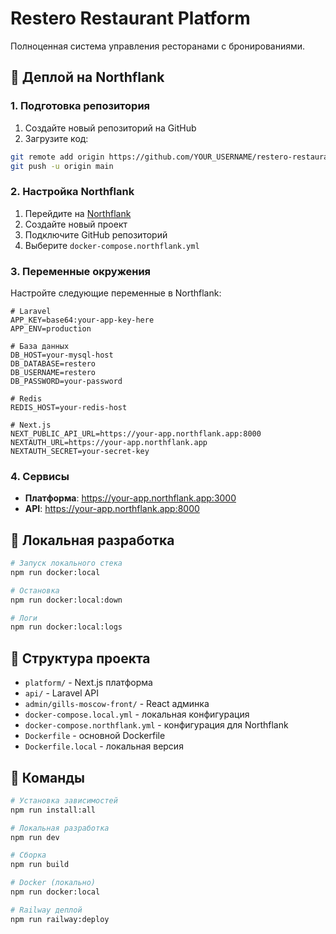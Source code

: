 # Restero Restaurant Platform

Полноценная система управления ресторанами с бронированиями.

## 🚀 Деплой на Northflank

### 1. Подготовка репозитория

1. Создайте новый репозиторий на GitHub
2. Загрузите код:
```bash
git remote add origin https://github.com/YOUR_USERNAME/restero-restaurant-platform.git
git push -u origin main
```

### 2. Настройка Northflank

1. Перейдите на [Northflank](https://app.northflank.com/)
2. Создайте новый проект
3. Подключите GitHub репозиторий
4. Выберите `docker-compose.northflank.yml`

### 3. Переменные окружения

Настройте следующие переменные в Northflank:

```env
# Laravel
APP_KEY=base64:your-app-key-here
APP_ENV=production

# База данных
DB_HOST=your-mysql-host
DB_DATABASE=restero
DB_USERNAME=restero
DB_PASSWORD=your-password

# Redis
REDIS_HOST=your-redis-host

# Next.js
NEXT_PUBLIC_API_URL=https://your-app.northflank.app:8000
NEXTAUTH_URL=https://your-app.northflank.app
NEXTAUTH_SECRET=your-secret-key
```

### 4. Сервисы

- **Платформа**: https://your-app.northflank.app:3000
- **API**: https://your-app.northflank.app:8000

## 🐳 Локальная разработка

```bash
# Запуск локального стека
npm run docker:local

# Остановка
npm run docker:local:down

# Логи
npm run docker:local:logs
```

## 📁 Структура проекта

- `platform/` - Next.js платформа
- `api/` - Laravel API
- `admin/gills-moscow-front/` - React админка
- `docker-compose.local.yml` - локальная конфигурация
- `docker-compose.northflank.yml` - конфигурация для Northflank
- `Dockerfile` - основной Dockerfile
- `Dockerfile.local` - локальная версия

## 🔧 Команды

```bash
# Установка зависимостей
npm run install:all

# Локальная разработка
npm run dev

# Сборка
npm run build

# Docker (локально)
npm run docker:local

# Railway деплой
npm run railway:deploy
```
